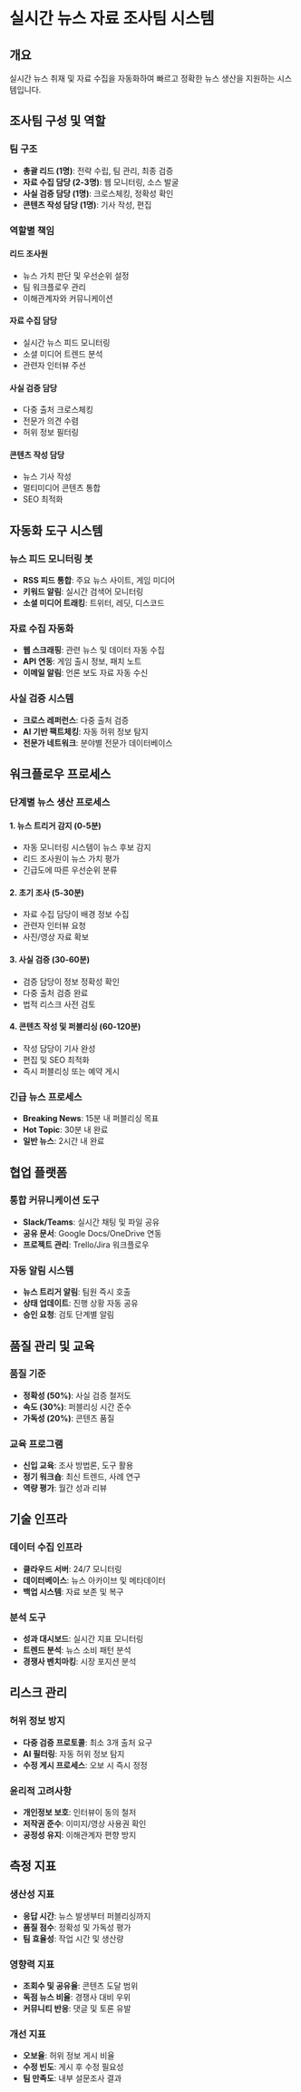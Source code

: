 # 실시간 뉴스 자료 조사팀 시스템

## 개요
실시간 뉴스 취재 및 자료 수집을 자동화하여 빠르고 정확한 뉴스 생산을 지원하는 시스템입니다.

## 조사팀 구성 및 역할

### 팀 구조
- **총괄 리드 (1명)**: 전략 수립, 팀 관리, 최종 검증
- **자료 수집 담당 (2-3명)**: 웹 모니터링, 소스 발굴
- **사실 검증 담당 (1명)**: 크로스체킹, 정확성 확인
- **콘텐츠 작성 담당 (1명)**: 기사 작성, 편집

### 역할별 책임
#### 리드 조사원
- 뉴스 가치 판단 및 우선순위 설정
- 팀 워크플로우 관리
- 이해관계자와 커뮤니케이션

#### 자료 수집 담당
- 실시간 뉴스 피드 모니터링
- 소셜 미디어 트렌드 분석
- 관련자 인터뷰 주선

#### 사실 검증 담당
- 다중 출처 크로스체킹
- 전문가 의견 수렴
- 허위 정보 필터링

#### 콘텐츠 작성 담당
- 뉴스 기사 작성
- 멀티미디어 콘텐츠 통합
- SEO 최적화

## 자동화 도구 시스템

### 뉴스 피드 모니터링 봇
- **RSS 피드 통합**: 주요 뉴스 사이트, 게임 미디어
- **키워드 알림**: 실시간 검색어 모니터링
- **소셜 미디어 트래킹**: 트위터, 레딧, 디스코드

### 자료 수집 자동화
- **웹 스크래핑**: 관련 뉴스 및 데이터 자동 수집
- **API 연동**: 게임 출시 정보, 패치 노트
- **이메일 알림**: 언론 보도 자료 자동 수신

### 사실 검증 시스템
- **크로스 레퍼런스**: 다중 출처 검증
- **AI 기반 팩트체킹**: 자동 허위 정보 탐지
- **전문가 네트워크**: 분야별 전문가 데이터베이스

## 워크플로우 프로세스

### 단계별 뉴스 생산 프로세스

#### 1. 뉴스 트리거 감지 (0-5분)
- 자동 모니터링 시스템이 뉴스 후보 감지
- 리드 조사원이 뉴스 가치 평가
- 긴급도에 따른 우선순위 분류

#### 2. 초기 조사 (5-30분)
- 자료 수집 담당이 배경 정보 수집
- 관련자 인터뷰 요청
- 사진/영상 자료 확보

#### 3. 사실 검증 (30-60분)
- 검증 담당이 정보 정확성 확인
- 다중 출처 검증 완료
- 법적 리스크 사전 검토

#### 4. 콘텐츠 작성 및 퍼블리싱 (60-120분)
- 작성 담당이 기사 완성
- 편집 및 SEO 최적화
- 즉시 퍼블리싱 또는 예약 게시

### 긴급 뉴스 프로세스
- **Breaking News**: 15분 내 퍼블리싱 목표
- **Hot Topic**: 30분 내 완료
- **일반 뉴스**: 2시간 내 완료

## 협업 플랫폼

### 통합 커뮤니케이션 도구
- **Slack/Teams**: 실시간 채팅 및 파일 공유
- **공유 문서**: Google Docs/OneDrive 연동
- **프로젝트 관리**: Trello/Jira 워크플로우

### 자동 알림 시스템
- **뉴스 트리거 알림**: 팀원 즉시 호출
- **상태 업데이트**: 진행 상황 자동 공유
- **승인 요청**: 검토 단계별 알림

## 품질 관리 및 교육

### 품질 기준
- **정확성 (50%)**: 사실 검증 철저도
- **속도 (30%)**: 퍼블리싱 시간 준수
- **가독성 (20%)**: 콘텐츠 품질

### 교육 프로그램
- **신입 교육**: 조사 방법론, 도구 활용
- **정기 워크숍**: 최신 트렌드, 사례 연구
- **역량 평가**: 월간 성과 리뷰

## 기술 인프라

### 데이터 수집 인프라
- **클라우드 서버**: 24/7 모니터링
- **데이터베이스**: 뉴스 아카이브 및 메타데이터
- **백업 시스템**: 자료 보존 및 복구

### 분석 도구
- **성과 대시보드**: 실시간 지표 모니터링
- **트렌드 분석**: 뉴스 소비 패턴 분석
- **경쟁사 벤치마킹**: 시장 포지션 분석

## 리스크 관리

### 허위 정보 방지
- **다중 검증 프로토콜**: 최소 3개 출처 요구
- **AI 필터링**: 자동 허위 정보 탐지
- **수정 게시 프로세스**: 오보 시 즉시 정정

### 윤리적 고려사항
- **개인정보 보호**: 인터뷰이 동의 철저
- **저작권 준수**: 이미지/영상 사용권 확인
- **공정성 유지**: 이해관계자 편향 방지

## 측정 지표

### 생산성 지표
- **응답 시간**: 뉴스 발생부터 퍼블리싱까지
- **품질 점수**: 정확성 및 가독성 평가
- **팀 효율성**: 작업 시간 및 생산량

### 영향력 지표
- **조회수 및 공유율**: 콘텐츠 도달 범위
- **독점 뉴스 비율**: 경쟁사 대비 우위
- **커뮤니티 반응**: 댓글 및 토론 유발

### 개선 지표
- **오보율**: 허위 정보 게시 비율
- **수정 빈도**: 게시 후 수정 필요성
- **팀 만족도**: 내부 설문조사 결과